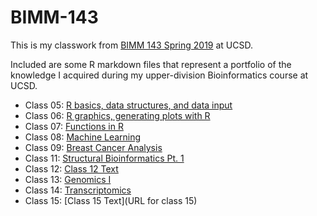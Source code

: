 # BIMM-143

This is my classwork from [BIMM 143 Spring 2019](https://bioboot.github.io/bimm143_S19/) at UCSD. 

Included are some R markdown files that represent a portfolio of the knowledge I acquired during my upper-division Bioinformatics course at UCSD.

- Class 05: [R basics, data structures, and data input](https://github.com/tbogan/bimm143/blob/master/Class-5/class-5.md)
- Class 06: [R graphics, generating plots with R](https://github.com/tbogan/bimm143/blob/master/Class-6/Class_6.md)
- Class 07: [Functions in R](https://github.com/tbogan/bimm143/blob/master/Class-7/Class-7.md)
- Class 08: [Machine Learning](https://github.com/tbogan/bimm143/blob/master/Class-8/Class-8.md)
- Class 09: [Breast Cancer Analysis](https://github.com/tbogan/bimm143/blob/master/Class-9/Class-9_end.md)
- Class 11: [Structural Bioinformatics Pt. 1](https://github.com/tbogan/bimm143/blob/master/Class-11/Class-11.md)
- Class 12: [Class 12 Text](https://github.com/tbogan/bimm143/blob/master/Class-12/Class-12.Rmd)
- Class 13: [Genomics I](https://github.com/tbogan/bimm143/blob/master/Class-13/Class-13.Rmd)
- Class 14: [Transcriptomics](https://github.com/tbogan/bimm143/blob/master/Class-14/Class-14.md)
- Class 15: [Class 15 Text](URL for class 15)
